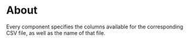 # About
Every component specifies the columns available for the corresponding CSV file, as well as the name of that file.